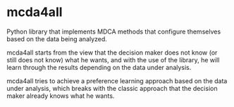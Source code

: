 # mcda4all

Python library that implements MDCA methods that configure themselves based on the data being analyzed.

mcda4all starts from the view that the decision maker does not know (or still does not know) what he wants, and with the use of the library, he will learn through the results depending on the data under analysis.

mcda4all tries to achieve a preference learning approach based on the data under analysis, which breaks with the classic approach that the decision maker already knows what he wants.